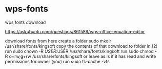 # wps-fonts
wps fonts download

https://askubuntu.com/questions/861588/wps-office-equation-editor

download fonts from here
create a folder sudo mkdir /usr/share/fonts/kingsoft
copy the contents of that download to folder in (2)
run sudo chown -R $USER:$USER /usr/share/fonts/kingsoft
run sudo chmod -R o+rw,g+rw /usr/share/fonts/kingsoft or leave as is if it has read and write permissions for owner (you)
run sudo fc-cache -vfs

